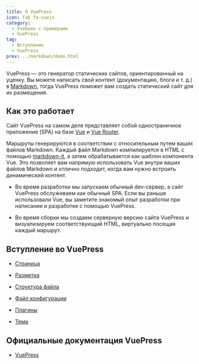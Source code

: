 ```yaml
---
title: О VuePress
icon: fab fa-vuejs
category:
  - Учебник с примерами
  - VuePress
tag:
  - Вступление
  - VuePress
prev: ../markdown/demo.html
---
```


VuePress — это генератор статических сайтов, ориентированный на уценку. Вы можете написать свой контент (документацию, блоги и т. д.) в [Markdown](https://en.wikipedia.org/wiki/Markdown), тогда VuePress поможет вам создать статический сайт для их размещения.

<!-- more -->

## Как это работает

Сайт VuePress на самом деле представляет собой одностраничное приложение (SPA) на базе [Vue](https://v3.vuejs.org/) и [Vue Router](https://next.router.vuejs.org).

Маршруты генерируются в соответствии с относительным путем ваших файлов Markdown. Каждый файл Markdown компилируется в HTML с помощью [markdown-it](https://github.com/markdown-it/markdown-it), а затем обрабатывается как шаблон компонента Vue. Это позволяет вам напрямую использовать Vue внутри ваших файлов Markdown и отлично подходит, когда вам нужно встроить динамический контент.

- Во время разработки мы запускаем обычный dev-сервер, а сайт VuePress обслуживаем как обычный SPA. Если вы раньше использовали Vue, вы заметите знакомый опыт разработки при написании и разработке с помощью VuePress.

- Во время сборки мы создаем серверную версию сайта VuePress и визуализируем соответствующий HTML, виртуально посещая каждый маршрут.

## Вступление во VuePress

- [Страница](page.md)

- [Разметка](markdown.md)

- [Структура файла](file.md)

- [Файл конфигурации](config.md)

- [Плагины](plugin.md)

- [Тема](theme.md)

## Официальные документация VuePress

- [VuePress](https://v2.vuepress.vuejs.org/)

